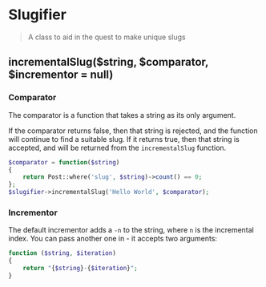 Slugifier
=========

> A class to aid in the quest to make unique slugs

## incrementalSlug($string, $comparator, $incrementor = null)


### Comparator

The comparator is a function that takes a string as its only argument.

If the comparator returns false, then that string is rejected, and the function will continue to find a suitable slug.
If it returns true, then that string is accepted, and will be returned from the `incrementalSlug` function.

```php
$comparator = function($string)
{
	return Post::where('slug', $string)->count() == 0;
};
$slugifier->incrementalSlug('Hello World', $comparator);
```

### Incrementor

The default incrementor adds a `-n` to the string, where `n` is the incremental index. You can pass another one in - it accepts two arguments:

```php
function ($string, $iteration)
{
	return "{$string}-{$iteration}";
}
```

